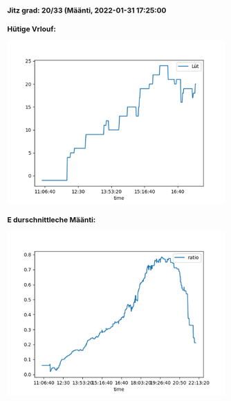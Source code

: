 ### Jitz grad: 20/33 (Määnti, 2022-01-31 17:25:00

### Hütige Vrlouf:
![Graph](Today.png)

### E durschnittleche Määnti:
![Graph](Määnti.png)